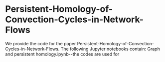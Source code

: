 # Persistent-Homology-of-Convection-Cycles-in-Network-Flows
We provide the code for the paper Persistent-Homology-of-Convection-Cycles-in-Network-Flows. 
The following Jupyter notebooks contain:
Graph and persistent homology.ipynb--the codes are used for
